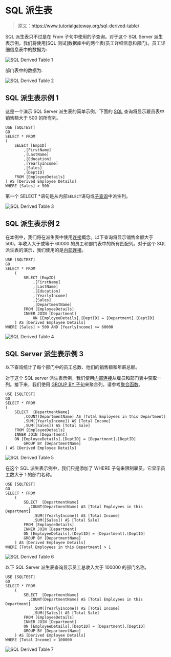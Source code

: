 # SQL 派生表

> 原文：<https://www.tutorialgateway.org/sql-derived-table/>

SQL 派生表只不过是在 From 子句中使用的子查询。对于这个 SQL Server 派生表示例，我们将使用[SQL 测试]数据库中的两个表(员工详细信息和部门)。员工详细信息表中的数据为:

![SQL Derived Table 1](img/131e72431b388a7e2be9a1f72ce38a2d.png)

部门表中的数据为:

![SQL Derived Table 2](img/f468ba38b907ede9d3b59fcb06c2d3d6.png)

## SQL 派生表示例 1

这是一个演示 SQL Server 派生表的简单示例。下面的 [SQL](https://www.tutorialgateway.org/sql/) 查询将显示雇员表中销售额大于 500 的所有列。

```
USE [SQLTEST]
GO
SELECT * FROM
(
	SELECT [EmpID]
		,[FirstName]
		,[LastName]
		,[Education]
		,[YearlyIncome]
		,[Sales]
		,[DeptID]
	FROM [EmployeeDetails]
) AS [Derived Employee Details]
WHERE [Sales] > 500
```

第一个 SELECT *语句是从内部`SELECT`语句或[子查询](https://www.tutorialgateway.org/sql-subquery/)中派生列。

![SQL Derived Table 3](img/b54def37ecd7001f6e758d369613c1b0.png)

## SQL 派生表示例 2

在本例中，我们将在派生表中使用[连接](https://www.tutorialgateway.org/sql-joins/)概念。以下查询将显示销售金额大于 500，年收入大于或等于 60000 的员工和部门表中的所有匹配列。对于这个 SQL 派生表的演示，我们使用的是[内部连接](https://www.tutorialgateway.org/sql-inner-join/)。

```
USE [SQLTEST]
GO
SELECT * FROM
	(
		SELECT [EmpID]
			,[FirstName]
			,[LastName]
			,[Education]
			,[YearlyIncome]
			,[Sales]
			,[DepartmentName]
		FROM [EmployeeDetails]
		INNER JOIN [Department]
			ON [EmployeeDetails].[DeptID] = [Department].[DeptID]
	) AS [Derived Employee Details]
WHERE [Sales] > 500 AND [YearlyIncome] >= 60000
```

![SQL Derived Table 4](img/d02785ceb83b63416972f886b172b0ef.png)

## SQL Server 派生表示例 3

以下查询统计了每个部门中的员工总数、他们的销售额和年薪总额。

对于这个 SQL server 派生表示例，我们使用[内部连接](https://www.tutorialgateway.org/sql-inner-join/)从雇员和部门表中获取一列。接下来，我们使用 [GROUP BY 子句](https://www.tutorialgateway.org/sql-group-by-clause/)来聚合列。请参考[聚合函数](https://www.tutorialgateway.org/sql-aggregate-functions/)。

```
USE [SQLTEST]
GO
SELECT * FROM
(
	SELECT  [DepartmentName]
		,COUNT(DepartmentName) AS [Total Employees in this Department]
		,SUM([YearlyIncome]) AS [Total Income]
		,SUM([Sales]) AS [Total Sale]
	FROM [EmployeeDetails]
	INNER JOIN [Department]
	ON [EmployeeDetails].[DeptID] = [Department].[DeptID]
        GROUP BY [DepartmentName]
) AS [Derived Employee Details]
```

![SQL Derived Table 5](img/78045e28c4552122fe0f247d5ef65666.png)

在这个 SQL 派生表示例中，我们只是添加了 WHERE 子句来限制雇员。它显示员工数大于 1 的部门名称。

```
USE [SQLTEST]
GO
SELECT * FROM
	(
		SELECT  [DepartmentName]
		  ,COUNT(DepartmentName) AS [Total Employees in this Department]
			,SUM([YearlyIncome]) AS [Total Income]
			,SUM([Sales]) AS [Total Sale]
		FROM [EmployeeDetails]
		INNER JOIN [Department]
		ON [EmployeeDetails].[DeptID] = [Department].[DeptID]
		GROUP BY [DepartmentName]
	) AS [Derived Employee Details]
WHERE [Total Employees in this Department] > 1
```

![SQL Derived Table 6](img/3ebbba63a70f33b3155f7e6ca1249a12.png)

以下 SQL Server 派生表查询显示员工总收入大于 100000 的部门名称。

```
USE [SQLTEST]
GO
SELECT * FROM
	(
		SELECT  [DepartmentName]
		  ,COUNT(DepartmentName) AS [Total Employees in this Department]
			,SUM([YearlyIncome]) AS [Total Income]
			,SUM([Sales]) AS [Total Sale]
		FROM [EmployeeDetails]
		INNER JOIN [Department]
		ON [EmployeeDetails].[DeptID] = [Department].[DeptID]
		GROUP BY [DepartmentName]
	) AS [Derived Employee Details]
WHERE [Total Income] > 100000
```

![SQL Derived Table 7](img/a2fc990c2a7057e0db84294739e30cbe.png)